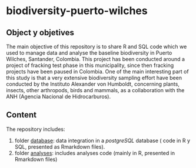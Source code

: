 # biodiversity-puerto-wilches

## Object y objetives

The main objective of this repository is to share R and SQL code which we used to manage data and analyse the baseline biodiversity in Puerto Wilches, Santander, Colombia.
This project has been conducted around a project of fracking test phase in this municipality, since then fracking projects have been paused in Colombia.
One of the main interesting part of this study is that a very extensive biodiversity sampling effort have been conducted by the Instituto Alexander von Humboldt, concerning plants, insects, other arthropods, birds and mammals, as a collaboration with the ANH (Agencia Nacional de Hidrocarburos).

## Content

The repository includes:

1. folder [database](./database): data integration in a *postgreSQL* database ( code in R y SQL, presented as Rmarkdown files). 
2. folder [analyses](.analyses): includes analyses code (mainly in R, presented in Rmarkdown files)
